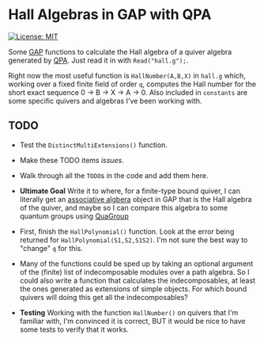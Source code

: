 # Hall Algebras in GAP with QPA

[![License: MIT](https://img.shields.io/badge/License-MIT-yellow.svg)](https://opensource.org/licenses/MIT)

Some [GAP](https://github.com/gap-system/gap) functions to calculate the Hall algebra 
of a quiver algebra generated by [QPA](https://github.com/gap-packages/qpa).
Just read it in with `Read("hall.g");`.

Right now the most useful function is `HallNumber(A,B,X)` in `hall.g` which, 
working over a fixed finite field of order `q`,
computes the Hall number for the short exact sequence 0 → B → X → A → 0.
Also included in `constants` are some specific quivers and algebras
I've been working with.


## TODO

  - Test the `DistinctMultiExtensions()` function.

  - Make these TODO items *issues*.
  
  - Walk through all the `TODO`s in the code and add them here.

  - **Ultimate Goal** Write it to where, for a finite-type bound quiver,
  I can literally get an 
  [associative algbera](https://www.gap-system.org/Manuals/doc/ref/chap62.html#X7CC58DFD816E6B65) 
  object in GAP that is the Hall algebra of the quiver, 
  and maybe so I can compare this algebra to some quantum groups using
  [QuaGroup](https://github.com/gap-packages/quagroup)

  - First, finish the `HallPolynomial()` function.
  Look at the error being returned for `HallPolynomial(S1,S2,S1S2)`.
  I'm not sure the best way to "change" `q` for this.

  - Many of the functions could be sped up by taking an optional argument
  of the (finite) list of indecomposable modules over a path algebra.
  So I could also write a function that calculates the indecomposables,
  at least the ones generated as extensions of simple objects.
  For which bound quivers will doing this get all the indecomposables?

  - **Testing** Working with the function `HallNumber()` on quivers that I'm familiar with, 
  I'm convinced it is correct, BUT it would be nice to have some tests to verify that it works.
    
